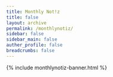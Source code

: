 ```yaml
---
title: Monthly Not!z
title: false
layout: archive
permalink: /monthlynotiz/
sidebar: false
sidebar_main: false
auther_profile: false
breadcrumbs: false
---
```


{% include monthlynotiz-banner.html %}